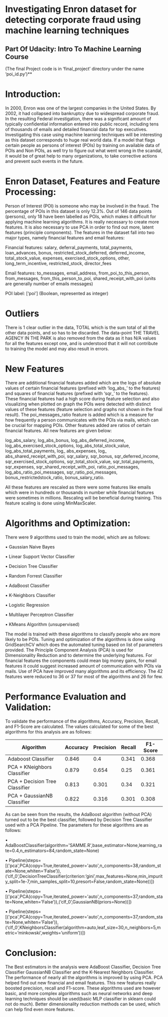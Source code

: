 # Investigating Enron dataset for detecting corporate fraud using machine learning techniques

## Part Of Udacity: Intro To Machine Learning Course
(The final Project code is in ‘final_project’ directory under the name ‘poi_id.py’)**

# Introduction:

In 2000, Enron was one of the largest companies in the United States. By 2002, it had collapsed into bankruptcy due to widespread corporate fraud. In the resulting Federal investigation, there was a significant amount of typically confidential information entered into public record, including tens of thousands of emails and detailed financial data for top executives. Investigating this case using machine learning techniques will be interesting as this dataset corresponds to huge real world data. If a model that flags certain people as persons of interest (POIs) by training on available data of POIs and Non POIs, as well try to figure out what went wrong in the scandal, it would be of great help to many organizations, to take corrective actions and prevent such events in the future.

# Enron Dataset, Features and Feature Processing:

Person of Interest (POI) is someone who may be involved in the fraud. The percentage of POIs in this dataset is only 12.3%. Out of 146 data points (persons), only 18 have been labelled as POIs, which makes it difficult for applying machine learning algorithms. It is really necessary to create more features. It is also necessary to use PCA in order to find out more, latent features (principle components). The features in the dataset fall into two major types, namely financial features and email features:

Financial features: salary, deferral_payments, total_payments, loan_advances, bonus, restricted_stock_deferred, deferred_income, total_stock_value, expenses, exercised_stock_options, other, long_term_incentive, restricted_stock, director_fees

Email features: to_messages, email_address, from_poi_to_this_person, from_messages, from_this_person_to_poi, shared_receipt_with_poi (units are generally number of emails messages)

POI label: [‘poi’] (Boolean, represented as integer)

# Outliers

There is 1 clear outlier in the data, TOTAL which is the sum total of all the other data points, and so has to be discarded. The data-point THE TRAVEL AGENCY IN THE PARK is also removed from the data as it has N/A values for all the features except one, and is understood that it will not contribute to training the model and may also result in errors.

# New Features

There are additional financial features added which are the logs of absolute values of certain financial features (prefixed with ‘log_abs_’ to the features) and squares of financial features (prefixed with ‘sqr_’ to the features). These financial features had a high score during feature selection and also visualizing when plotted on graph the POIs were detected with distinct values of these features (feature selection and graphs not shown in the final result). The poi_messages_ratio feature is added which is a measure for how frequently a person communicates with the POIs via mails, which can be crucial for mapping POIs. Other features added are ratios of certain financial features. All new features are given below:

log_abs_salary, log_abs_bonus, log_abs_deferred_income, log_abs_exercised_stock_options, log_abs_total_stock_value, log_abs_total_payments, log_ abs_expenses, log_ abs_shared_receipt_with_poi, sqr_salary, sqr_bonus, sqr_deferred_income, sqr_exercised_stock_options, sqr_total_stock_value, sqr_total_payments, sqr_expenses, sqr_shared_receipt_with_poi, ratio_poi_messages, log_abs_ratio_poi_messages, sqr_ratio_poi_messages, bonus_restrictedstock_ratio, bonus_salary_ratio.

All these features are rescaled as there were some features like emails which were in hundreds or thousands in number while financial features were sometimes in millions. Rescaling will be beneficial during training. This feature scaling is done using MinMaxScaler.

# Algorithms and Optimization:

There were 9 algorithms used to train the model, which are as follows:

• Gaussian Naive Bayes

• Linear Support Vector Classifier

• Decision Tree Classifier

• Random Forrest Classifier

• AdaBoost Classifier

• K-Neighbors Classifier

• Logistic Regression

• Multilayer Perceptron Classifier

• KMeans Algorithm (unsupervised)

The model is trained with these algorithms to classify people who are more likely to be POIs. Tuning and optimization of the algorithms is done using GridSearchCV which does the automated tuning based on list of parameters provided. The Principle Component Analysis (PCA) is used for Dimensionality Reduction and to determine the underlying features. For financial features the components could mean big money gains, for email features it could suggest increased amount of communication with POIs via mails. Use of PCA have improved many algorithms and its efficiency. The 42 features were reduced to 36 or 37 for most of the algorithms and 26 for few.

# Performance Evaluation and Validation:

To validate the performance of the algorithms, Accuracy, Precision, Recall, and F1-Score are calculated. The values calculated for some of the best algorithms for this analysis are as follows:

| Algorithm                     | Accuracy  | Precision | Recall |  F1-Score |
| ----------------------------- | --------- |-----------|--------|-----------|
|Adaboost  Classifier           | 0.846     | 0.4       | 0.341  | 0.368     |
|PCA + KNeighbors Classifier    | 0.879     | 0.654     | 0.25   | 0.361     |
|PCA + Decision Tree Classifier | 0.813     | 0.301     | 0.34   | 0.321     |
|PCA + GaussianNB Classifier    | 0.822     | 0.316     | 0.301  | 0.308     |

As can be seen from the results, the AdaBoost algorithm (without PCA) turned out to be the best classifier, followed by Decision Tree Classifier used with a PCA Pipeline. The parameters for these algorithms are as follows:

• AdaBoostClassifier(algorithm='SAMME.R',base_estimator=None,learning_rate=0.4,n_estimators=84,random_state=None)

• Pipeline(steps=[('pca',PCA(copy=True,iterated_power='auto',n_components=38,random_state=None,whiten=’False’)),(‘clf_0’,DecisionTreeClassifier(criterion:’gini’,max_features=None,min_impurity_split=1e-7,min_samples_split=10,presort=False,random_state=None))])

• Pipeline(steps=[('pca',PCA(copy=True,iterated_power='auto',n_components=37,random_state=None,whiten=’False’)),(‘clf_0’,GaussianNB(priors=None))])

• Pipeline(steps=[('pca',PCA(copy=True,iterated_power='auto',n_components=37,random_state=None,whiten=’False’)),(‘clf_0’,KNeighborsClassifier(algorithm=auto,leaf_size=30,n_neighbors=5,metric=’minkowski’,weights=’uniform’))])

# Conclusion:

The Best estimators in the analysis were AdaBoost Classifier, Decision Tree Classifier GaussianNB Classifier and the K-Nearest Neighbors Classifier. The performance of nearly all the algorithms is improved by using PCA. PCA helped find out new financial and email features. This new features really boosted precision, recall and F1-score. These algorithms used are however basic, and more complex algorithms such as neural networks and deep learning techniques should be used(basic MLP classifier in sklearn could not do much). Better dimensionality reduction methods can be used, which can help find even more features.

